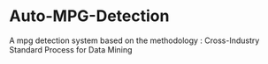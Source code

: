 # Auto-MPG-Detection
A mpg detection system based on the methodology : Cross-Industry Standard Process for Data Mining
